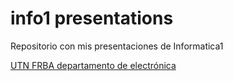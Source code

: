 # info1 presentations

Repositorio con mis presentaciones de Informatica1

[UTN FRBA departamento de electrónica](https://sge.frba.utn.edu.ar/materias.php?cod=95-0452)
